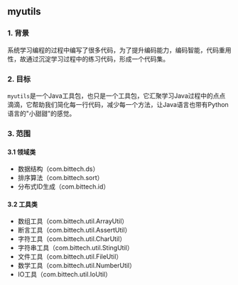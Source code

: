 ## myutils

### 1. 背景

系统学习编程的过程中编写了很多代码，为了提升编码能力，编码智能，代码重用性，故通过沉淀学习过程中的练习代码，形成一个代码集。

### 2. 目标

`myutils`是一个Java工具包，也只是一个工具包，它汇聚学习Java过程中的点点滴滴，它帮助我们简化每一行代码，减少每一个方法，让Java语言也带有Python语言的"小甜甜"的感觉。

### 3. 范围

#### 3.1 领域类

+ 数据结构（com.bittech.ds）
+ 排序算法（com.bittech.sort）
+ 分布式ID生成（com.bittech.id）

#### 3.2 工具类

+ 数组工具（com.bittech.util.ArrayUtil）
+ 断言工具（com.bittech.util.AssertUtil）
+ 字符工具（com.bittech.util.CharUtil）
+ 字符串工具（com.bittech.util.StingUtil）
+ 文件工具（com.bittech.util.FileUtil）
+ 数学工具（com.bittech.util.NumberUtil）
+ IO工具（com.bittech.util.IoUtil）




